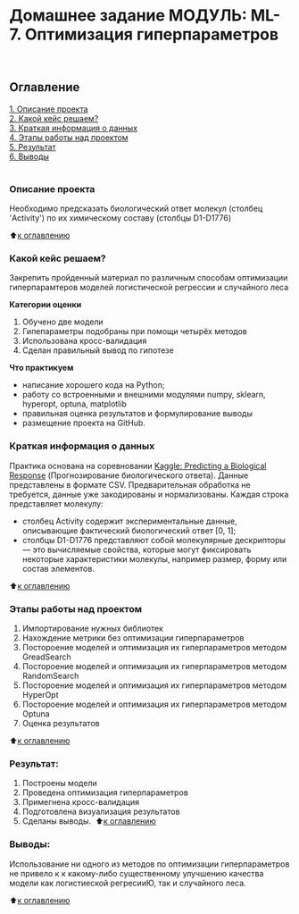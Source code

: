 # Домашнее задание МОДУЛЬ: ML-7. Оптимизация гиперпараметров
​
## Оглавление  
[1. Описание проекта]()  
[2. Какой кейс решаем?]()  
[3. Краткая информация о данных]()  
[4. Этапы работы над проектом]()  
[5. Результат]()  
[6. Выводы]()     
​
### Описание проекта    
Необходимо предсказать биологический ответ молекул (столбец 'Activity') по их химическому составу (столбцы D1-D1776)

:arrow_up:[к оглавлению]()
​
### Какой кейс решаем?    
Закрепить пройденный материал по различным способам оптимизации гиперпарамтеров моделей логистической регрессии и случайного леса

**Категории оценки**
1. Обучено две модели
2. Гипепараметры подобраны при помощи четырёх методов
3. Использована кросс-валидация
4. Сделан правильный вывод по гипотезе

**Что практикуем**     
- написание хорошего кода на Python;
- работу со встроенными и внешними модулями numpy, sklearn, hyperopt, optuna, matplotlib
- правильная оценка результатов и формулирование выводы
- размещение проекта на GitHub.
​
### Краткая информация о данных
Практика основана на соревновании [Kaggle: Predicting a Biological Response](https://www.kaggle.com/c/bioresponse) (Прогнозирование биологического ответа). Данные представлены в формате CSV. Предварительная обработка не требуется, данные уже закодированы и нормализованы. Каждая строка представляет молекулу:

- столбец Activity содержит экспериментальные данные, описывающие фактический биологический ответ [0, 1]; 
- столбцы D1-D1776 представляют собой молекулярные дескрипторы — это вычисляемые свойства, которые могут фиксировать некоторые характеристики молекулы, например размер, форму или состав элементов.


:arrow_up:[к оглавлению]()
​
​
### Этапы работы над проектом
1. Импортирование нужных библиотек
2. Нахождение метрики без оптимизации гиперпараметров
3. Постороение моделей и оптимизация их гиперпараметров методом GreadSearch
4. Постороение моделей и оптимизация их гиперпараметров методом RandomSearch
5. Постороение моделей и оптимизация их гиперпараметров методом HyperOpt
6. Постороение моделей и оптимизация их гиперпараметров методом Optuna
7. Оценка результатов

​:arrow_up:[к оглавлению]()
​
### Результат:  
   1. Построены модели
   2. Проведена оптимизация гиперпараметров
   3. Примегнена кросс-валидация
   4. Подготовлена визуализация результатов 
   5. Сделаны выводы.
​
:arrow_up:[к оглавлению]()
​
### Выводы:  
Использование ни одного из методов по оптимизации гиперпараметров не привело к к какому-либо существенному улучшению качества модели как логистиеской регресииЮ, так и случайного леса.

:arrow_up:[к оглавлению]()